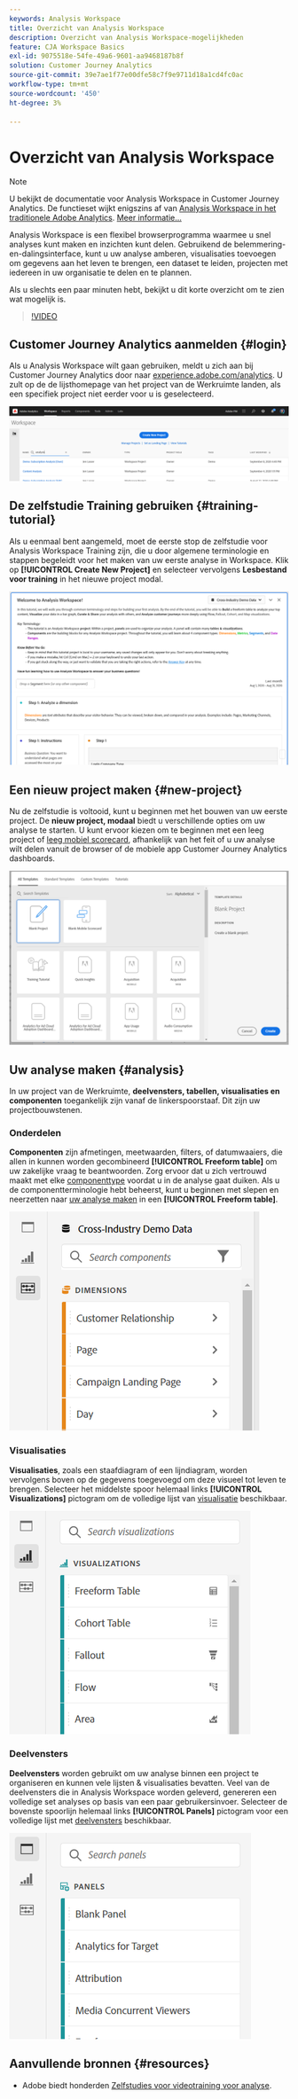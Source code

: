 ```yaml
---
keywords: Analysis Workspace
title: Overzicht van Analysis Workspace
description: Overzicht van Analysis Workspace-mogelijkheden
feature: CJA Workspace Basics
exl-id: 9075518e-54fe-49a6-9601-aa9468187b8f
solution: Customer Journey Analytics
source-git-commit: 39e7ae1f77e00dfe58c7f9e9711d18a1cd4fc0ac
workflow-type: tm+mt
source-wordcount: '450'
ht-degree: 3%

---
```


# Overzicht van Analysis Workspace

>[!NOTE]
>
>U bekijkt de documentatie voor Analysis Workspace in Customer Journey Analytics. De functieset wijkt enigszins af van [Analysis Workspace in het traditionele Adobe Analytics](https://experienceleague.adobe.com/docs/analytics/analyze/analysis-workspace/home.html#analysis-workspace). [Meer informatie...](/help/getting-started/cja-aa.md)

Analysis Workspace is een flexibel browserprogramma waarmee u snel analyses kunt maken en inzichten kunt delen. Gebruikend de belemmering-en-dalingsinterface, kunt u uw analyse amberen, visualisaties toevoegen om gegevens aan het leven te brengen, een dataset te leiden, projecten met iedereen in uw organisatie te delen en te plannen.

Als u slechts een paar minuten hebt, bekijkt u dit korte overzicht om te zien wat mogelijk is.

>[!VIDEO](https://video.tv.adobe.com/v/26266/?quality=12)

## Customer Journey Analytics aanmelden {#login}

Als u Analysis Workspace wilt gaan gebruiken, meldt u zich aan bij Customer Journey Analytics door naar [experience.adobe.com/analytics](https://experience.adobe.com/analytics). U zult op de de lijsthomepage van het project van de Werkruimte landen, als een specifiek project niet eerder voor u is geselecteerd.

![](assets/login-analytics.png)

## De zelfstudie Training gebruiken {#training-tutorial}

Als u eenmaal bent aangemeld, moet de eerste stop de zelfstudie voor Analysis Workspace Training zijn, die u door algemene terminologie en stappen begeleidt voor het maken van uw eerste analyse in Workspace. Klik op **[!UICONTROL Create New Project]** en selecteer vervolgens **Lesbestand voor training** in het nieuwe project modal.

![](assets/training-tutorial.png)

## Een nieuw project maken {#new-project}

Nu de zelfstudie is voltooid, kunt u beginnen met het bouwen van uw eerste project. De **nieuw project, modaal** biedt u verschillende opties om uw analyse te starten. U kunt ervoor kiezen om te beginnen met een leeg project of [leeg mobiel scorecard](/help/mobile-app/curator.md), afhankelijk van het feit of u uw analyse wilt delen vanuit de browser of de mobiele app Customer Journey Analytics dashboards.

![](assets/create-new-project.png)

## Uw analyse maken {#analysis}

In uw project van de Werkruimte, **deelvensters, tabellen, visualisaties en componenten** toegankelijk zijn vanaf de linkerspoorstaaf. Dit zijn uw projectbouwstenen.

### Onderdelen

**Componenten** zijn afmetingen, meetwaarden, filters, of datumwaaiers, die allen in kunnen worden gecombineerd **[!UICONTROL Freeform table]** om uw zakelijke vraag te beantwoorden. Zorg ervoor dat u zich vertrouwd maakt met elke [componenttype](/help/components/overview.md) voordat u in de analyse gaat duiken. Als u de componentterminologie hebt beheerst, kunt u beginnen met slepen en neerzetten naar [uw analyse maken](/help/analysis-workspace/build-workspace-project/freeform-overview.md) in een **[!UICONTROL Freeform table]**.

![](assets/build-components.png)

### Visualisaties

**Visualisaties**, zoals een staafdiagram of een lijndiagram, worden vervolgens boven op de gegevens toegevoegd om deze visueel tot leven te brengen. Selecteer het middelste spoor helemaal links **[!UICONTROL Visualizations]** pictogram om de volledige lijst van [visualisatie](/help/analysis-workspace/visualizations/freeform-analysis-visualizations.md) beschikbaar.

![](assets/build-visualizations.png)

### Deelvensters

**Deelvensters** worden gebruikt om uw analyse binnen een project te organiseren en kunnen vele lijsten &amp; visualisaties bevatten. Veel van de deelvensters die in Analysis Workspace worden geleverd, genereren een volledige set analyses op basis van een paar gebruikersinvoer. Selecteer de bovenste spoorlijn helemaal links **[!UICONTROL Panels]** pictogram voor een volledige lijst met [deelvensters](/help/analysis-workspace/c-panels/panels.md) beschikbaar.

![](assets/build-panels.png)

## Aanvullende bronnen {#resources}

* Adobe biedt honderden [Zelfstudies voor videotraining voor analyse](https://experienceleague.adobe.com/docs/analytics-learn/tutorials/overview.html).
